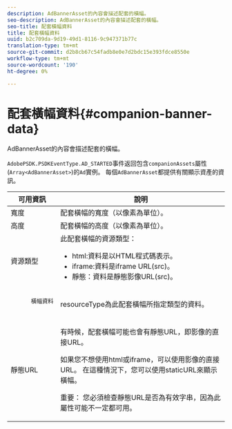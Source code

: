 ```yaml
---
description: AdBannerAsset的內容會描述配套的橫幅。
seo-description: AdBannerAsset的內容會描述配套的橫幅。
seo-title: 配套橫幅資料
title: 配套橫幅資料
uuid: b2c709da-9d19-49d1-8116-9c947371b77c
translation-type: tm+mt
source-git-commit: d2b8cb67c54fadb8e0e7d2bdc15e393fdce8550e
workflow-type: tm+mt
source-wordcount: '190'
ht-degree: 0%

---
```



# 配套橫幅資料{#companion-banner-data}

AdBannerAsset的內容會描述配套的橫幅。

<!--<a id="section_D730B4FD6FD749E9860B6A07FC110552"></a>-->

`AdobePSDK.PSDKEventType.AD_STARTED`事件返回包含`companionAssets`屬性(`Array<AdBannerAsset>`)的`Ad`實例。
每個`AdBannerAsset`都提供有關顯示資產的資訊。

<table id="table_760C885E2DCA4BE983CC57FDA7BD5B14"> 
 <thead> 
  <tr> 
   <th colname="col1" class="entry"> 可用資訊 </th> 
   <th colname="col2" class="entry"> 說明 </th> 
  </tr> 
 </thead>
 <tbody> 
  <tr> 
   <td colname="col1"> 寬度 </td> 
   <td colname="col2"> 配套橫幅的寬度（以像素為單位）。 </td> 
  </tr> 
  <tr> 
   <td colname="col1"> 高度 </td> 
   <td colname="col2"> 配套橫幅的高度（以像素為單位）。 </td> 
  </tr> 
  <tr> 
   <td colname="col1"> 資源類型 </td> 
   <td colname="col2">此配套橫幅的資源類型： 
    <ul id="ul_A067787FE49E4B6095BE0AC1D447DBB3"> 
     <li id="li_02B7224C67004095B3F6E50FD21E507E">html:資料是以HTML程式碼表示。 </li> 
     <li id="li_5F37E14472424F808C6094F42009E676">iframe:資料是iframe URL(src)。 </li> 
     <li id="li_48E74AC5F00640EC8A4DE2CB31E106EC">靜態：資料是靜態影像URL(src)。 </li> 
    </ul> </td> 
  </tr> 
  <tr> 
   <td colname="col1">
    <pre>
      橫幅資料
    </pre> </td> 
   <td colname="col2"> <span class="codeph"> resourceType</span>為此配套橫幅所指定類型的資料。 </td> 
  </tr> 
  <tr> 
   <td colname="col1"> 靜態URL </td> 
   <td colname="col2"> <p>有時候，配套橫幅可能也會有靜態URL，即影像的直接URL。 </p> <p>如果您不想使用html或iframe，可以使用影像的直接URL。 在這種情況下，您可以使用staticURL來顯示橫幅。 </p> <p>重要： 您必須檢查靜態URL是否為有效字串，因為此屬性可能不一定都可用。 </p> </td> 
  </tr> 
 </tbody> 
</table>

